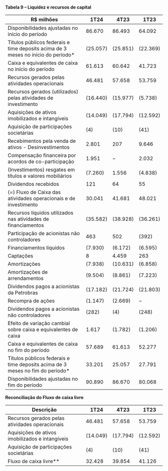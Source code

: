 **Tabela 9 – Liquidez e recursos de capital**

| R$ milhões                                                                  | 1T24             | 4T23             | 1T23             |
|-----------------------------------------------------------------------------|------------------|------------------|------------------|
| Disponibilidades ajustadas no início do período                             | 86.670           | 86.493           | 64.092           |
| Títulos públicos federais e time deposits acima de 3 meses no início do período* | (25.057)         | (25.851)         | (22.369)         |
| Caixa e equivalentes de caixa no início do período                          | 61.613           | 60.642           | 41.723           |
| Recursos gerados pelas atividades operacionais                               | 46.481           | 57.658           | 53.759           |
| Recursos gerados (utilizados) pelas atividades de investimento              | (16.440)         | (15.977)         | (5.738)          |
| Aquisições de ativos imobilizados e intangíveis                             | (14.049)         | (17.794)         | (12.592)         |
| Aquisição de participações societárias                                       | (4)              | (10)             | (41)             |
| Recebimentos pela venda de ativos - Desinvestimentos                        | 2.801            | 207              | 9.646            |
| Compensação financeira por acordos de co-participação                       | 1.951            | −                | 2.032            |
| (Investimentos) resgates em títulos e valores mobiliários                   | (7.260)          | 1.556            | (4.838)          |
| Dividendos recebidos                                                        | 121              | 64               | 55               |
| (=) Fluxo de Caixa das atividades operacionais e de investimento            | 30.041           | 41.681           | 48.021           |
| Recursos líquidos utilizados nas atividades de financiamentos                | (35.582)         | (38.928)         | (36.261)         |
| Participação de acionistas não controladores                                 | 463              | 502              | (392)            |
| Financiamentos líquidos                                                      | (7.930)          | (6.172)          | (6.595)          |
| Captações                                                                   | 8                | 4.459            | 263              |
| Amortizações                                                                | (7.938)          | (10.631)         | (6.858)          |
| Amortizações de arrendamentos                                               | (9.504)          | (8.861)          | (7.223)          |
| Dividendos pagos a acionistas da Petrobras                                   | (17.182)         | (21.724)         | (21.803)         |
| Recompra de ações                                                           | (1.147)          | (2.669)          | −                |
| Dividendos pagos a acionistas não controladores                              | (282)            | (4)              | (248)            |
| Efeito de variação cambial sobre caixa e equivalentes de caixa              | 1.617            | (1.782)          | (1.206)          |
| Caixa e equivalentes de caixa no fim do período                             | 57.689           | 61.613           | 52.277           |
| Títulos públicos federais e time deposits acima de 3 meses no fim do período* | 33.201           | 25.057           | 27.791           |
| Disponibilidades ajustadas no fim do período                                | 90.890           | 86.670           | 80.068           |

**Reconciliação do Fluxo de caixa livre**

| Descrição                                                                  | 1T24             | 4T23             | 1T23             |
|---------------------------------------------------------------------------|------------------|------------------|------------------|
| Recursos gerados pelas atividades operacionais                             | 46.481           | 57.658           | 53.759           |
| Aquisições de ativos imobilizados e intangíveis                           | (14.049)         | (17.794)         | (12.592)         |
| Aquisição de participações societárias                                     | (4)              | (10)             | (41)             |
| Fluxo de caixa livre**                                                   | 32.428           | 39.854           | 41.126           |